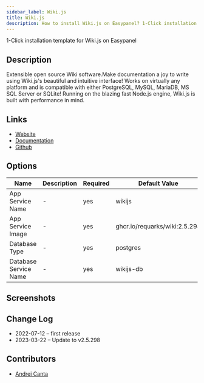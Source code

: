 ```yaml
---
sidebar_label: Wiki.js
title: Wiki.js
description: How to install Wiki.js on Easypanel? 1-Click installation template for Wiki.js on Easypanel
---
```


<!-- generated -->

1-Click installation template for Wiki.js on Easypanel

## Description

Extensible open source Wiki software.Make documentation a joy to write using Wiki.js&#39;s beautiful and intuitive interface! Works on virtually any platform and is compatible with either PostgreSQL, MySQL, MariaDB, MS SQL Server or SQLite! Running on the blazing fast Node.js engine, Wiki.js is built with performance in mind.

## Links

- [Website](https://js.wiki/)
- [Documentation](https://docs.requarks.io/)
- [Github](https://github.com/Requarks/wiki)

## Options

Name | Description | Required | Default Value
-|-|-|-
App Service Name | - | yes | wikijs
App Service Image | - | yes | ghcr.io/requarks/wiki:2.5.298
Database Type | - | yes | postgres
Database Service Name | - | yes | wikijs-db

## Screenshots


## Change Log

- 2022-07-12 – first release
- 2023-03-22 – Update to v2.5.298

## Contributors

- [Andrei Canta](https://github.com/deiucanta)
